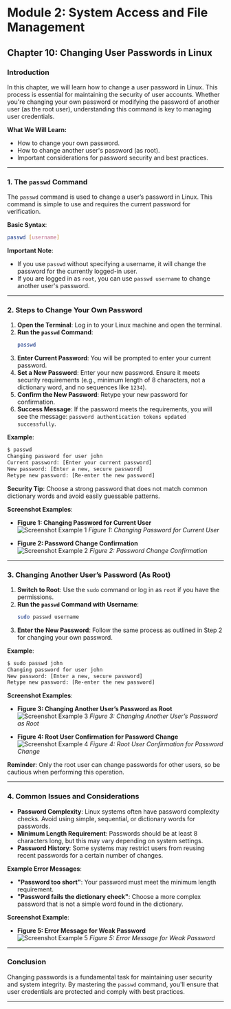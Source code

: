 # Module 2: System Access and File Management

## Chapter 10: Changing User Passwords in Linux

### Introduction
In this chapter, we will learn how to change a user password in Linux. This process is essential for maintaining the security of user accounts. Whether you're changing your own password or modifying the password of another user (as the root user), understanding this command is key to managing user credentials.

**What We Will Learn:**
- How to change your own password.
- How to change another user's password (as root).
- Important considerations for password security and best practices.

---

### 1. The `passwd` Command

The `passwd` command is used to change a user’s password in Linux. This command is simple to use and requires the current password for verification.

**Basic Syntax**:
```bash
passwd [username]
```

**Important Note**: 
- If you use `passwd` without specifying a username, it will change the password for the currently logged-in user.
- If you are logged in as `root`, you can use `passwd username` to change another user's password.

---

### 2. Steps to Change Your Own Password

1. **Open the Terminal**: Log in to your Linux machine and open the terminal.
2. **Run the `passwd` Command**:
   ```bash
   passwd
   ```
3. **Enter Current Password**: You will be prompted to enter your current password.
4. **Set a New Password**: Enter your new password. Ensure it meets security requirements (e.g., minimum length of 8 characters, not a dictionary word, and no sequences like `1234`).
5. **Confirm the New Password**: Retype your new password for confirmation.
6. **Success Message**: If the password meets the requirements, you will see the message: `password authentication tokens updated successfully`.

**Example**:
```bash
$ passwd
Changing password for user john
Current password: [Enter your current password]
New password: [Enter a new, secure password]
Retype new password: [Re-enter the new password]
```

**Security Tip**: Choose a strong password that does not match common dictionary words and avoid easily guessable patterns.

**Screenshot Examples**:
- **Figure 1: Changing Password for Current User**  
  ![Screenshot Example 1](path/to/your/01-current-user-pass-change.png)
  *Figure 1: Changing Password for Current User*

- **Figure 2: Password Change Confirmation**  
  ![Screenshot Example 2](path/to/your/screenshot2.png)
  *Figure 2: Password Change Confirmation*

---

### 3. Changing Another User’s Password (As Root)

1. **Switch to Root**: Use the `sudo` command or log in as `root` if you have the permissions.
2. **Run the `passwd` Command with Username**:
   ```bash
   sudo passwd username
   ```
3. **Enter the New Password**: Follow the same process as outlined in Step 2 for changing your own password.

**Example**:
```bash
$ sudo passwd john
Changing password for user john
New password: [Enter a new, secure password]
Retype new password: [Re-enter the new password]
```

**Screenshot Examples**:
- **Figure 3: Changing Another User’s Password as Root**  
  ![Screenshot Example 3](path/to/your/screenshot3.png)
  *Figure 3: Changing Another User’s Password as Root*

- **Figure 4: Root User Confirmation for Password Change**  
  ![Screenshot Example 4](path/to/your/screenshot4.png)
  *Figure 4: Root User Confirmation for Password Change*

**Reminder**: Only the root user can change passwords for other users, so be cautious when performing this operation.

---

### 4. Common Issues and Considerations

- **Password Complexity**: Linux systems often have password complexity checks. Avoid using simple, sequential, or dictionary words for passwords.
- **Minimum Length Requirement**: Passwords should be at least 8 characters long, but this may vary depending on system settings.
- **Password History**: Some systems may restrict users from reusing recent passwords for a certain number of changes.

**Example Error Messages**:
- **"Password too short"**: Your password must meet the minimum length requirement.
- **"Password fails the dictionary check"**: Choose a more complex password that is not a simple word found in the dictionary.

**Screenshot Example**:
- **Figure 5: Error Message for Weak Password**  
  ![Screenshot Example 5](path/to/your/screenshot5.png)
  *Figure 5: Error Message for Weak Password*

---

### Conclusion

Changing passwords is a fundamental task for maintaining user security and system integrity. By mastering the `passwd` command, you'll ensure that user credentials are protected and comply with best practices.

---
